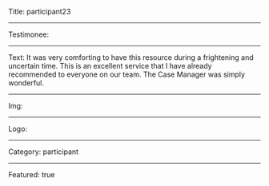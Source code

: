 Title: participant23

----

Testimonee:

----

Text: It was very comforting to have this resource during a frightening and uncertain time. This is an excellent service that I have already recommended to everyone on our team. The Case Manager was simply wonderful.

----

Img:

----

Logo:

----

Category: participant

----

Featured: true

